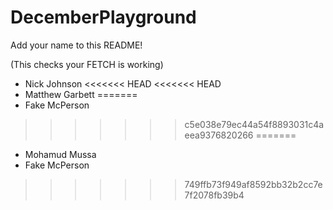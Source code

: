 # DecemberPlayground

Add your name to this README!

(This checks your FETCH is working)

- Nick Johnson
<<<<<<< HEAD
<<<<<<< HEAD
- Matthew Garbett
=======
- Fake McPerson
>>>>>>> c5e038e79ec44a54f8893031c4aeea9376820266
=======
- Mohamud Mussa
- Fake McPerson
>>>>>>> 749ffb73f949af8592bb32b2cc7e7f2078fb39b4
